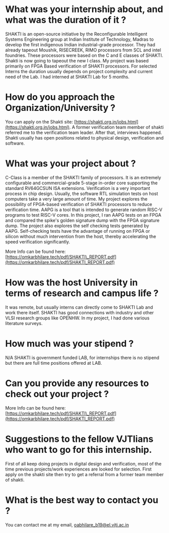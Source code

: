 # What was your internship about, and what was the duration of it ?

SHAKTI is an open-source initiative by the Reconfigurable Intelligent Systems Engineering group at Indian Institute of Technology, Madras to develop the first indigenous Indian industrial-grade processor. They had already tapeout Moushik, RISECREEK, RIMO processors from SCL and intel foundries. These processors were based on the C and E classes of SHAKTI. Shakti is now going to tapeout the new I class. My project was based primarily on FPGA Based verification of SHAKTI processors. For selected Interns the duration usually depends on project complexity and current need of the Lab. I had interned at SHAKTI Lab for 5 months.

# How do you approach the Organization/University ?

You can apply on the Shakti site: [https://shakti.org.in/jobs.html](https://shakti.org.in/jobs.html). A former verification team member of shakti referred me to the verification team leader. After that, interviews happened. Shakti usually has open positions related to physical design, verification and software.

# What was your project about ?

C-Class is a member of the SHAKTI family of processors. It is an extremely configurable and commercial-grade 5-stage in-order core supporting the standard RV64GCSUN ISA extensions. Verification is a very important process in chip design. Usually, the software RTL simulation tests on host computers take a very large amount of time. My project explores the possibility of FPGA-based verification of SHAKTI processors to reduce verification time. AAPG is a tool that is intended to generate random RISC-V programs to test RISC-V cores. In this project, I ran AAPG tests on an FPGA and compared the spike's golden signature dump with the FPGA signature dump. The project also explores the self checking tests generated by AAPG. Self-checking tests have the advantage of running on FPGA or silicon without much intervention from the host, thereby accelerating the speed verification significantly.

More Info can be found here: [https://omkarbhilare.tech/pdf/SHAKTI\_REPORT.pdf](https://omkarbhilare.tech/pdf/SHAKTI_REPORT.pdf)

# How was the host University in terms of research and campus life ?

It was remote, but usually interns can directly come to SHAKTI Lab and work there itself.
 SHAKTI has good connections with industry and other VLSI research groups like OPENHW. In my project, I had done various literature surveys.

# How much was your stipend ?

N/A
 SHAKTI is government funded LAB, for internships there is no stipend but there are full time positions offered at LAB.

# Can you provide any resources to check out your project ?

More Info can be found here: [https://omkarbhilare.tech/pdf/SHAKTI\_REPORT.pdf](https://omkarbhilare.tech/pdf/SHAKTI_REPORT.pdf)

# Suggestions to the fellow VJTIians who want to go for this internship.

First of all keep doing projects in digital design and verification, most of the time previous projects/work experiences are looked for selection. First apply on the shakti site then try to get a referral from a former team member of shakti.

# What is the best way to contact you ?

You can contact me at my email, [oabhilare\_b19@el.vjti.ac.in](mailto:oabhilare_b19@el.vjti.ac.in)